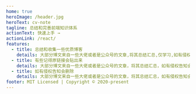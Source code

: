 ```yaml
---
home: true
heroImage: /header.jpg
heroText: cv-note
tagline: 总结和完善前端知识体系
actionText: 快速上手 →
actionLink: /react/
features:
  - title: 总结和收集一些优质博客
    details: 大部分博文来自一些大佬或者是公众号的文章,将其总结汇总,仅学习,如有侵权告知会删除。
  - title: 有些记得原链接会贴出来
    details: 大部分博文来自一些大佬或者是公众号的文章，将其总结汇总，如有侵权告知会删除。
  - title: 如有侵权告知会删除
    details: 大部分博文来自一些大佬或者是公众号的文章，将其总结汇总，如有侵权告知会删除。
footer: MIT Licensed | Copyright © 2020-present
---
```

